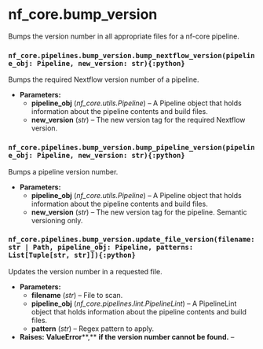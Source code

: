 # nf_core.bump_version

Bumps the version number in all appropriate files for
a nf-core pipeline.

### `nf_core.pipelines.bump_version.bump_nextflow_version(pipeline_obj: Pipeline, new_version: str){:python}`

Bumps the required Nextflow version number of a pipeline.

- **Parameters:**
  - **pipeline_obj** (_nf_core.utils.Pipeline_) – A Pipeline object that holds information
    about the pipeline contents and build files.
  - **new_version** (_str_) – The new version tag for the required Nextflow version.

### `nf_core.pipelines.bump_version.bump_pipeline_version(pipeline_obj: Pipeline, new_version: str){:python}`

Bumps a pipeline version number.

- **Parameters:**
  - **pipeline_obj** (_nf_core.utils.Pipeline_) – A Pipeline object that holds information
    about the pipeline contents and build files.
  - **new_version** (_str_) – The new version tag for the pipeline. Semantic versioning only.

### `nf_core.pipelines.bump_version.update_file_version(filename: str | Path, pipeline_obj: Pipeline, patterns: List[Tuple[str, str]]){:python}`

Updates the version number in a requested file.

- **Parameters:**
  - **filename** (_str_) – File to scan.
  - **pipeline_obj** (_nf_core.pipelines.lint.PipelineLint_) – A PipelineLint object that holds information
    about the pipeline contents and build files.
  - **pattern** (_str_) – Regex pattern to apply.
- **Raises:**
  **ValueError**\*\*,\*\* **if the version number cannot be found.** –
